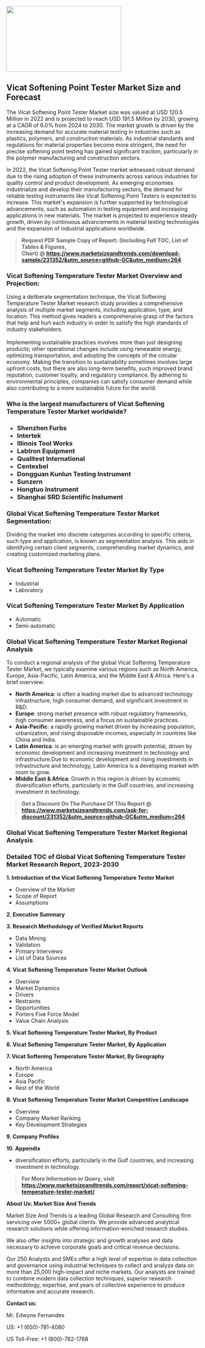 <p><img class="alignnone size-medium wp-image-20088" src="https://ffe5etoiles.com/wp-content/uploads/2024/12/MST1-300x171.png" alt="" width="300" height="171" /></p><h2>Vicat Softening Point Tester Market Size and Forecast</h2><p>The Vicat Softening Point Tester Market size was valued at USD 120.5 Million in 2022 and is projected to reach USD 191.5 Million by 2030, growing at a CAGR of 6.0% from 2024 to 2030. The market growth is driven by the increasing demand for accurate material testing in industries such as plastics, polymers, and construction materials. As industrial standards and regulations for material properties become more stringent, the need for precise softening point testing has gained significant traction, particularly in the polymer manufacturing and construction sectors.</p><p>In 2022, the Vicat Softening Point Tester market witnessed robust demand due to the rising adoption of these instruments across various industries for quality control and product development. As emerging economies industrialize and develop their manufacturing sectors, the demand for reliable testing instruments like Vicat Softening Point Testers is expected to increase. This market's expansion is further supported by technological advancements, such as automation in testing equipment and increasing applications in new materials. The market is projected to experience steady growth, driven by continuous advancements in material testing technologies and the expansion of industrial applications worldwide.</p></p><blockquote id="" class=""><strong>Request PDF Sample Copy of Report: (Including Full TOC, List of Tables &amp; Figures, Chart)&nbsp;@&nbsp;<strong><a href="https://www.marketsizeandtrends.com/download-sample/231352/&utm_source=github-GC&utm_medium=264" target="_blank">https://www.marketsizeandtrends.com/download-sample/231352/&utm_source=github-GC&utm_medium=264</a></strong></strong></blockquote><h3 id="" class="">Vicat Softening Temperature Tester Market&nbsp;Overview and Projection:</h3><p id="" class="">Using a deliberate segmentation technique, the Vicat Softening Temperature Tester Market research study provides a comprehensive analysis of multiple market segments, including application, type, and location. This method gives readers a comprehensive grasp of the factors that help and hurt each industry in order to satisfy the high standards of industry stakeholders. <br /> <br />Implementing sustainable practices involves more than just designing products; other operational changes include using renewable energy, optimizing transportation, and adopting the concepts of the circular economy. Making the transition to sustainability sometimes involves large upfront costs, but there are also long-term benefits, such improved brand reputation, customer loyalty, and regulatory compliance. By adhering to environmental principles, companies can satisfy consumer demand while also contributing to a more sustainable future for the world.</p><h3 id="" class="">Who is the largest manufacturers of&nbsp;Vicat Softening Temperature Tester Market worldwide?</h3><h3 class=""><p><ul><li>Shenzhen Furbs </li><li> Intertek </li><li> Illinois Tool Works </li><li> Labtron Equipment </li><li> Qualitest International </li><li> Centexbel </li><li> Dongguan Kunlun Testing Instrument </li><li> Sunzern </li><li> Hongtuo Instrument </li><li> Shanghai SRD Scientific Instument</li></ul></p></h3><h3 id="" class="">Global&nbsp;Vicat Softening Temperature Tester Market Segmentation:</h3><p id="" class="">Dividing the market into discrete categories according to specific criteria, such type and application, is known as segmentation analysis. This aids in identifying certain client segments, comprehending market dynamics, and creating customized marketing plans.</p><h3 id="" class="">Vicat Softening Temperature Tester Market&nbsp;By Type</h3><p><p><ul><li>Industrial</li><li> Laboratory</p></li></ul></p></p><h3 id="" class="">Vicat Softening Temperature Tester Market&nbsp;By Application</h3><p class=""><p><ul><li>Automatic</li><li> Semi-automatic</li></ul></p></p><h3 id="" class="">Global Vicat Softening Temperature Tester Market Regional Analysis</h3><p id="" class="">To conduct a regional analysis of the global Vicat Softening Temperature Tester Market, we typically examine various regions such as North America, Europe, Asia-Pacific, Latin America, and the Middle East &amp; Africa. Here's a brief overview:</p><ul><li><strong>North America</strong>: is often a leading market due to advanced technology infrastructure, high consumer demand, and significant investment in R&amp;D.</li><li><strong>Europe</strong>: strong market presence with robust regulatory frameworks, high consumer awareness, and a focus on sustainable practices.</li><li><strong>Asia-Pacific</strong>: a rapidly growing market driven by increasing population, urbanization, and rising disposable incomes, especially in countries like China and India.</li><li><strong>Latin America</strong>: is an emerging market with growth potential, driven by economic development and increasing investment in technology and infrastructure.Due to economic development and rising investments in infrastructure and technology, Latin America is a developing market with room to grow.</li><li><strong>Middle East &amp; Africa</strong>: Growth in this region is driven by economic diversification efforts, particularly in the Gulf countries, and increasing investment in technology.</li></ul><blockquote id="" class=""><strong>Get a Discount On The Purchase Of This Report @ <strong><a href="https://www.marketsizeandtrends.com/ask-for-discount/231352/&utm_source=github-GC&utm_medium=264" target="_blank">https://www.marketsizeandtrends.com/ask-for-discount/231352/&utm_source=github-GC&utm_medium=264</a></strong></strong></blockquote><h3 id="" class="">Global Vicat Softening Temperature Tester Market Regional Analysis</h3><h3 id="" class="">Detailed TOC of Global Vicat Softening Temperature Tester Market Research Report, 2023-2030</h3><p id="" class=""><strong>1. Introduction of the Vicat Softening Temperature Tester Market</strong></p><ul><li>Overview of the Market</li><li>Scope of Report</li><li>Assumptions</li></ul><p id="" class=""><strong>2. Executive Summary</strong></p><p id="" class=""><strong>3. Research Methodology of Verified Market Reports</strong></p><ul><li>Data Mining</li><li>Validation</li><li>Primary Interviews</li><li>List of Data Sources</li></ul><p id="" class=""><strong>4. Vicat Softening Temperature Tester Market Outlook</strong></p><ul><li>Overview</li><li>Market Dynamics</li><li>Drivers</li><li>Restraints</li><li>Opportunities</li><li>Porters Five Force Model</li><li>Value Chain Analysis</li></ul><p id="" class=""><strong>5. Vicat Softening Temperature Tester Market, By Product</strong></p><p id="" class=""><strong>6. Vicat Softening Temperature Tester Market, By Application</strong></p><p id="" class=""><strong>7. Vicat Softening Temperature Tester Market, By Geography</strong></p><ul><li>North America</li><li>Europe</li><li>Asia Pacific</li><li>Rest of the World</li></ul><p id="" class=""><strong>8. Vicat Softening Temperature Tester Market Competitive Landscape</strong></p><ul><li>Overview</li><li>Company Market Ranking</li><li>Key Development Strategies</li></ul><p id="" class=""><strong>9. Company Profiles</strong></p><p id="" class=""><strong>10. Appendix</strong></p><ul><li>diversification efforts, particularly in the Gulf countries, and increasing investment in technology.</li></ul><blockquote id="" class=""><strong>For More Information or Query, visit <strong><strong><a href="https://www.marketsizeandtrends.com/report/vicat-softening-temperature-tester-market/" target="_blank">https://www.marketsizeandtrends.com/report/vicat-softening-temperature-tester-market/</a></strong></strong></strong></blockquote><p id="" class=""><strong>About Us: Market Size And Trends</strong></p><p id="" class="">Market Size And Trends is a leading Global Research and Consulting firm servicing over 5000+ global clients. We provide advanced analytical research solutions while offering information-enriched research studies.</p><p id="" class="">We also offer insights into strategic and growth analyses and data necessary to achieve corporate goals and critical revenue decisions.</p><p id="" class="">Our 250 Analysts and SMEs offer a high level of expertise in data collection and governance using industrial techniques to collect and analyze data on more than 25,000 high-impact and niche markets. Our analysts are trained to combine modern data collection techniques, superior research methodology, expertise, and years of collective experience to produce informative and accurate research.</p><p id="" class=""><strong>Contact us:</strong></p><p id="" class="">Mr. Edwyne Fernandes</p><p id="" class="">US: +1 (650)-781-4080</p><p id="" class="">US Toll-Free: +1 (800)-782-1768</p>
